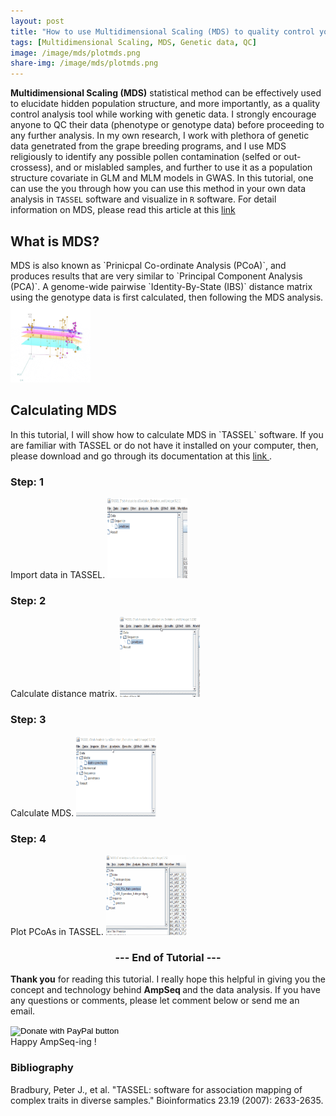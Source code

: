 ```yaml
---
layout: post
title: "How to use Multidimensional Scaling (MDS) to quality control your genetic data?"
tags: [Multidimensional Scaling, MDS, Genetic data, QC]
image: /image/mds/plotmds.png
share-img: /image/mds/plotmds.png
---
```


__Multidimensional Scaling (MDS)__ statistical method can be effectively used to elucidate hidden population structure, and more importantly, as a quality control analysis tool while working with genetic data. I strongly encourage anyone to QC their data (phenotype or genotype data) before proceeding to any further analysis. In my own research, I work with plethora of genetic data genetrated from the grape breeding programs, and I use MDS religiously to identify any possible pollen contamination (selfed or out-crossess), and or mislabled samples, and further to use it as a population structure covariate in GLM and MLM models in GWAS. In this tutorial, one can use the you through how you can use this method in your own data analysis in `TASSEL` software and visualize in `R` software. For detail information on MDS, please read this article at this <a href="https://bmcbioinformatics.biomedcentral.com/articles/10.1186/1471-2105-9-179">link</a>

<h2> What is MDS? </h2>
MDS is also known as `Prinicpal Co-ordinate Analysis (PCoA)`, and produces results that are very similar to `Principal Component Analysis (PCA)`. A genome-wide pairwise `Identity-By-State (IBS)` distance matrix using the genotype data is first calculated, then following the MDS analysis. 

<img src="/image/mds/mdsanimation1.gif" alt="3D MDS plot" width="128" height="128">

<h2> Calculating MDS </h2>
In this tutorial, I will show how to calculate MDS in `TASSEL` software. If you are familiar with TASSEL or do not have it installed on your computer, then, please download and go through its documentation at this <a href="https://www.maizegenetics.net/tassel"> link </a>. 

<h3> Step: 1 </h3>
Import data in TASSEL.
<img src="/image/mds/tassel1.gif" alt="Import data" width="128" height="128">

<h3> Step: 2 </h3>
Calculate distance matrix.
<img src="/image/mds/tassel2.gif" alt="Calculate distance matrix" width="128" height="128">

<h3> Step: 3 </h3>
Calculate MDS.
<img src="/image/mds/tassel3.gif" alt="Calculate MDS" width="128" height="128">

<h3> Step: 4 </h3>
Plot PCoAs in TASSEL.
<img src="/image/mds/tassel4.gif" alt="Plot MDS" width="128" height="128">



<center><h3> --- End of Tutorial --- </h3></center>

__Thank you__ for reading this tutorial. I really hope this helpful in giving you the concept and technology behind <strong>AmpSeq </strong> and the data analysis. If you have any questions or comments, please let comment below or send me an email. 
<form action="https://www.paypal.com/cgi-bin/webscr" method="post" target="_top">
<input type="hidden" name="cmd" value="_donations" />
<input type="hidden" name="business" value="8ZF7YRTZ42EKU" />
<input type="hidden" name="item_name" value="To support education for all." />
<input type="hidden" name="currency_code" value="USD" />
<input type="image" src="https://www.paypalobjects.com/en_US/i/btn/btn_donateCC_LG.gif" border="0" name="submit" title="PayPal - The safer, easier way to pay online!" alt="Donate with PayPal button" />
<img alt="" border="0" src="https://www.paypal.com/en_US/i/scr/pixel.gif" width="1" height="1" />
</form>
Happy AmpSeq-ing !


<h3> Bibliography </h3>
Bradbury, Peter J., et al. "TASSEL: software for association mapping of complex traits in diverse samples." Bioinformatics 23.19 (2007): 2633-2635.



<!-- Global site tag (gtag.js) - Google Analytics -->
<script async src="https://www.googletagmanager.com/gtag/js?id=UA-123359651-1"></script>
<script>
  window.dataLayer = window.dataLayer || [];
  function gtag(){dataLayer.push(arguments);}
  gtag('js', new Date());
  gtag('config', 'UA-123359651-1');
</script>

<script async src="//pagead2.googlesyndication.com/pagead/js/adsbygoogle.js"></script>
<script>
  (adsbygoogle = window.adsbygoogle || []).push({
    google_ad_client: "ca-pub-5126027065024936",
    enable_page_level_ads: true
  });
</script>
